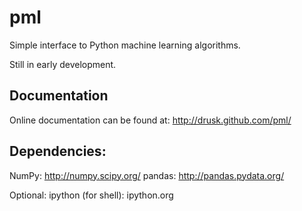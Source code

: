 pml
===

Simple interface to Python machine learning algorithms.

Still in early development.

## Documentation
Online documentation can be found at:
http://drusk.github.com/pml/

## Dependencies:
NumPy: http://numpy.scipy.org/
pandas: http://pandas.pydata.org/

Optional:
ipython (for shell): ipython.org
